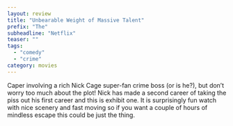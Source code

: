 ```yaml
---
layout: review
title: "Unbearable Weight of Massive Talent"
prefix: "The"
subheadline: "Netflix"
teaser: ""
tags:
  - "comedy"
  - "crime"
category: movies
---
```


Caper involving a rich Nick Cage super-fan crime boss (or is he?), but don’t worry too much about the plot! Nick has made a second career of taking
the piss out his first career and this is exhibit one. It is surprisingly fun watch with nice scenery and fast moving so if you want a couple of
hours of mindless escape this could be just the thing.
